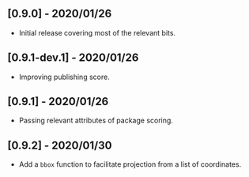 ## [0.9.0] - 2020/01/26

* Initial release covering most of the relevant bits.

## [0.9.1-dev.1] - 2020/01/26

* Improving publishing score.

## [0.9.1] - 2020/01/26

* Passing relevant attributes of package scoring.

## [0.9.2] - 2020/01/30

* Add a `bbox` function to facilitate projection from a list of coordinates.